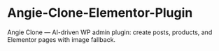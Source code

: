 # Angie-Clone-Elementor-Plugin
Angie Clone — AI-driven WP admin plugin: create posts, products, and Elementor pages with image fallback.
